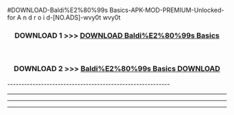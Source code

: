 #DOWNLOAD-Baldi%E2%80%99s Basics-APK-MOD-PREMIUM-Unlocked-for A n d r o i d-[NO.ADS]-wvy0t wvy0t 



<div align="center">

<h3>DOWNLOAD 1 >>> <a href="https://t.co/FKmqrqFo6t??judul=Baldi%E2%80%99s Basics">DOWNLOAD Baldi%E2%80%99s Basics</a></h3><br>

<h3>DOWNLOAD 2 >>> <a href="https://t.co/FKmqrqFo6t??judul=Baldi%E2%80%99s Basics">Baldi%E2%80%99s Basics DOWNLOAD </a></h3>

</div>
----------------------------------------------------------

----------------------------------------------------------

----------------------------------------------------------

----------------------------------------------------------



